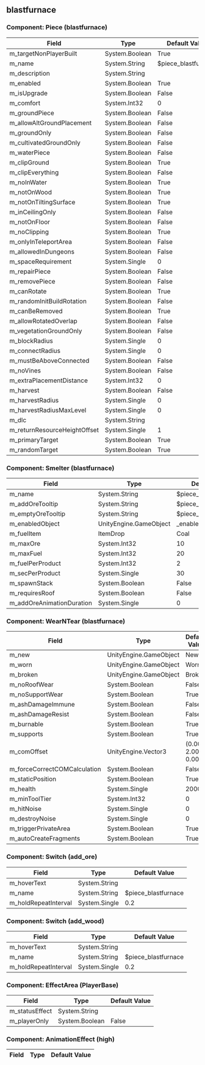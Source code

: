 ## blastfurnace

### Component: Piece (blastfurnace)

|Field|Type|Default Value|
|-----|----|-------------|
|m_targetNonPlayerBuilt|System.Boolean|True|
|m_name|System.String|$piece_blastfurnace|
|m_description|System.String||
|m_enabled|System.Boolean|True|
|m_isUpgrade|System.Boolean|False|
|m_comfort|System.Int32|0|
|m_groundPiece|System.Boolean|False|
|m_allowAltGroundPlacement|System.Boolean|False|
|m_groundOnly|System.Boolean|False|
|m_cultivatedGroundOnly|System.Boolean|False|
|m_waterPiece|System.Boolean|False|
|m_clipGround|System.Boolean|True|
|m_clipEverything|System.Boolean|False|
|m_noInWater|System.Boolean|True|
|m_notOnWood|System.Boolean|True|
|m_notOnTiltingSurface|System.Boolean|True|
|m_inCeilingOnly|System.Boolean|False|
|m_notOnFloor|System.Boolean|False|
|m_noClipping|System.Boolean|True|
|m_onlyInTeleportArea|System.Boolean|False|
|m_allowedInDungeons|System.Boolean|False|
|m_spaceRequirement|System.Single|0|
|m_repairPiece|System.Boolean|False|
|m_removePiece|System.Boolean|False|
|m_canRotate|System.Boolean|True|
|m_randomInitBuildRotation|System.Boolean|False|
|m_canBeRemoved|System.Boolean|True|
|m_allowRotatedOverlap|System.Boolean|False|
|m_vegetationGroundOnly|System.Boolean|False|
|m_blockRadius|System.Single|0|
|m_connectRadius|System.Single|0|
|m_mustBeAboveConnected|System.Boolean|False|
|m_noVines|System.Boolean|False|
|m_extraPlacementDistance|System.Int32|0|
|m_harvest|System.Boolean|False|
|m_harvestRadius|System.Single|0|
|m_harvestRadiusMaxLevel|System.Single|0|
|m_dlc|System.String||
|m_returnResourceHeightOffset|System.Single|1|
|m_primaryTarget|System.Boolean|True|
|m_randomTarget|System.Boolean|True|

### Component: Smelter (blastfurnace)

|Field|Type|Default Value|
|-----|----|-------------|
|m_name|System.String|$piece_blastfurnace|
|m_addOreTooltip|System.String|$piece_smelter_additem|
|m_emptyOreTooltip|System.String|$piece_smelter_empty|
|m_enabledObject|UnityEngine.GameObject|_enabled|
|m_fuelItem|ItemDrop|Coal|
|m_maxOre|System.Int32|10|
|m_maxFuel|System.Int32|20|
|m_fuelPerProduct|System.Int32|2|
|m_secPerProduct|System.Single|30|
|m_spawnStack|System.Boolean|False|
|m_requiresRoof|System.Boolean|False|
|m_addOreAnimationDuration|System.Single|0|

### Component: WearNTear (blastfurnace)

|Field|Type|Default Value|
|-----|----|-------------|
|m_new|UnityEngine.GameObject|New|
|m_worn|UnityEngine.GameObject|Worn|
|m_broken|UnityEngine.GameObject|Broken|
|m_noRoofWear|System.Boolean|False|
|m_noSupportWear|System.Boolean|True|
|m_ashDamageImmune|System.Boolean|False|
|m_ashDamageResist|System.Boolean|False|
|m_burnable|System.Boolean|True|
|m_supports|System.Boolean|True|
|m_comOffset|UnityEngine.Vector3|(0.00, 2.00, 0.00)|
|m_forceCorrectCOMCalculation|System.Boolean|False|
|m_staticPosition|System.Boolean|True|
|m_health|System.Single|2000|
|m_minToolTier|System.Int32|0|
|m_hitNoise|System.Single|0|
|m_destroyNoise|System.Single|0|
|m_triggerPrivateArea|System.Boolean|True|
|m_autoCreateFragments|System.Boolean|True|

### Component: Switch (add_ore)

|Field|Type|Default Value|
|-----|----|-------------|
|m_hoverText|System.String||
|m_name|System.String|$piece_blastfurnace|
|m_holdRepeatInterval|System.Single|0.2|

### Component: Switch (add_wood)

|Field|Type|Default Value|
|-----|----|-------------|
|m_hoverText|System.String||
|m_name|System.String|$piece_blastfurnace|
|m_holdRepeatInterval|System.Single|0.2|

### Component: EffectArea (PlayerBase)

|Field|Type|Default Value|
|-----|----|-------------|
|m_statusEffect|System.String||
|m_playerOnly|System.Boolean|False|

### Component: AnimationEffect (high)

|Field|Type|Default Value|
|-----|----|-------------|


